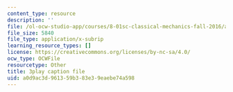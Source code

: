 ```yaml
---
content_type: resource
description: ''
file: /ol-ocw-studio-app/courses/8-01sc-classical-mechanics-fall-2016/a0d9ac3d961359b383e39eaebe74a598_huPKjd3wLyc.vtt
file_size: 5840
file_type: application/x-subrip
learning_resource_types: []
license: https://creativecommons.org/licenses/by-nc-sa/4.0/
ocw_type: OCWFile
resourcetype: Other
title: 3play caption file
uid: a0d9ac3d-9613-59b3-83e3-9eaebe74a598
---
```


